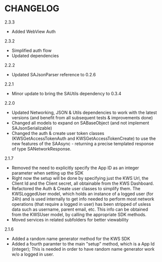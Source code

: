 CHANGELOG
=========

2.3.3
 - Added WebView Auth

2.3.2
 - Simplified auth flow
 - Updated dependencies

2.2.2
 - Updated SAJsonParser reference to 0.2.6

2.2.1
 - Minor update to bring the SAUtils dependency to 0.3.4

2.2.0
 - Updated Networking, JSON & Utils dependencies to work with the latest versions (and benefit from all subsequent tests & improvements done)
 - Changed all models to expand on SABaseObject (and not implement SAJsonSerializable)
 - Changed the auth & create user token classes (KWSGetAccessTokenAuth and KWSGetAccessTokenCreate) to use the new features of the SAAsync - returning a precise templated response of type SANetworkResponse.

2.1.7
 - Removed the need to explicitly specify the App ID as an integer parameter when setting up the SDK
 - Right now the setup will be done by specifying just the KWS Url, the Client Id and the Client secret, all obtainable from the KWS Dashboard.
 - Refactored the Auth & Create user classes to simplify them. The KWSLoggedUser model, which holds an instance of a logged user (for 24h) and is used internally to get info needed to perform most network operations (that require a logged in user) has been stripped of usless data such as username, parent email, etc. This info can be obtained from the KWSUser model, by calling the appropriate SDK methods.
 - Moved services in related subfolders for better viewability

2.1.6
 - Added a random name generator method for the KWS SDK
 - Added a fourth paramter to the main "setup" method, which is a App Id (integer); This is needed in order to have random name generator work w/o a logged in user.
